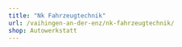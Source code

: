 ```yaml
---
title: "Nk Fahrzeugtechnik"
url: /vaihingen-an-der-enz/nk-fahrzeugtechnik/
shop: Autowerkstatt
---
```

